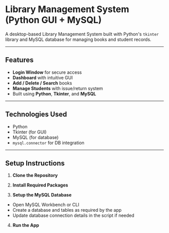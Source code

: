 # Library Management System (Python GUI + MySQL)

A desktop-based Library Management System built with Python's `tkinter` library and MySQL database for managing books and student records.

---

## Features

- **Login Window** for secure access
- **Dashboard** with intuitive GUI
- **Add / Delete / Search** books
- **Manage Students** with issue/return system
- Built using **Python**, **Tkinter**, and **MySQL**

---

## Technologies Used

- Python
- Tkinter (for GUI)
- MySQL (for database)
- `mysql.connector` for DB integration

---

## Setup Instructions

1. **Clone the Repository**
   
2. **Install Required Packages**

3. **Setup the MySQL Database**
- Open MySQL Workbench or CLI
- Create a database and tables as required by the app
- Update database connection details in the script if needed

4. **Run the App**
